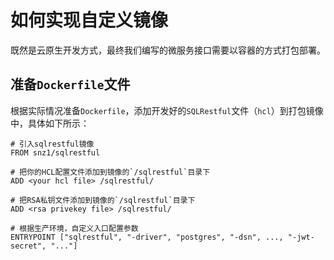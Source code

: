 
# 如何实现自定义镜像

既然是云原生开发方式，最终我们编写的微服务接口需要以容器的方式打包部署。

## 准备`Dockerfile`文件

根据实际情况准备`Dockerfile`，添加开发好的`SQLRestful`文件（`hcl`）到打包镜像中，具体如下所示：

```
# 引入sqlrestful镜像
FROM snz1/sqlrestful

# 把你的HCL配置文件添加到镜像的`/sqlrestful`目录下
ADD <your hcl file> /sqlrestful/

# 把RSA私钥文件添加到镜像的`/sqlrestful`目录下
ADD <rsa privekey file> /sqlrestful/

# 根据生产环境，自定义入口配置参数
ENTRYPOINT ["sqlrestful", "-driver", "postgres", "-dsn", ..., "-jwt-secret", "..."]
```

